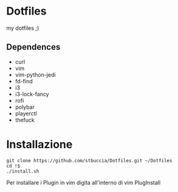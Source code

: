 # Dotfiles
my dotfiles ;)

## Dependences

+ curl
+ vim
+ vim-python-jedi
+ fd-find
+ i3
+ i3-lock-fancy
+ rofi
+ polybar
+ playerctl
+ thefuck

# Installazione
```
git clone https://github.com/stbuccia/Dotfiles.git ~/Dotfiles
cd !$
./install.sh
```

Per installare i Plugin in vim digita all'interno di vim
PlugInstall

